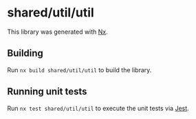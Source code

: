 # shared/util/util

This library was generated with [Nx](https://nx.dev).

## Building

Run `nx build shared/util/util` to build the library.

## Running unit tests

Run `nx test shared/util/util` to execute the unit tests via [Jest](https://jestjs.io).
